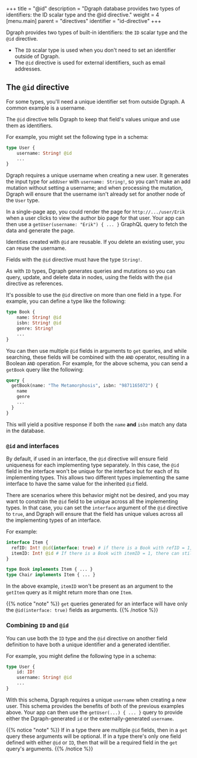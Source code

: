 +++
title = "@id"
description = "Dgraph database provides two types of identifiers: the ID scalar type and the @id directive."
weight = 4
[menu.main]
    parent = "directives"
    identifier = "id-directive"
+++

Dgraph provides two types of built-in identifiers: the `ID` scalar type and the `@id` directive.

* The `ID` scalar type is used when you don't need to set an identifier outside of Dgraph.
* The `@id` directive is used for external identifiers, such as email addresses.


## The `@id` directive

For some types, you'll need a unique identifier set from outside Dgraph.  A common example is a username.

The `@id` directive tells Dgraph to keep that field's values unique and use them as identifiers.

For example, you might set the following type in a schema:

```graphql
type User {
    username: String! @id
    ...
}
```

Dgraph requires a unique username when creating a new user. It generates the input type for `addUser` with `username: String!`, so you can't make an add mutation without setting a username; and when processing the mutation, Dgraph will ensure that the username isn't already set for another node of the `User` type.

In a single-page app, you could render the page for `http://.../user/Erik` when a user clicks to view the author bio page for that user. Your app can then use a `getUser(username: "Erik") { ... }` GraphQL query to fetch the data and generate the page.

Identities created with `@id` are reusable. If you delete an existing user, you can reuse the username.

Fields with the `@id` directive must have the type `String!`.

As with `ID` types, Dgraph generates queries and mutations so you can query, update, and delete data in nodes, using the fields with the `@id` directive as references.

It's possible to use the `@id` directive on more than one field in a type. For example, you can define a type like the following:

```graphql
type Book {
    name: String! @id
    isbn: String! @id
    genre: String!
    ...
}
```

You can then use multiple `@id` fields in arguments to `get` queries, and while searching, these fields will be combined with the `AND` operator, resulting in a Boolean `AND` operation. For example, for the above schema, you can send a `getBook` query like the following:

```graphql
query {
  getBook(name: "The Metamorphosis", isbn: "9871165072") {
    name
    genre
    ...
  }
}
```

This will yield a positive response if both the `name` **and** `isbn` match any data in the database.

### `@id` and interfaces

By default, if used in an interface, the `@id` directive will ensure field uniqueness for each implementing type separately.
In this case, the `@id` field in the interface won't be unique for the interface but for each of its implementing types.
This allows two different types implementing the same interface to have the same value for the inherited `@id` field.

There are scenarios where this behavior might not be desired, and you may want to constrain the `@id` field to be unique across all the implementing types. In that case, you can set the `interface` argument of the `@id` directive to `true`, and Dgraph will ensure that the field has unique values across all the implementing types of an interface.

For example:

```graphql
interface Item {
  refID: Int! @id(interface: true) # if there is a Book with refID = 1, then there can't be a chair with that refID.
  itemID: Int! @id # If there is a Book with itemID = 1, there can still be a Chair with the same itemID.
}

type Book implements Item { ... }
type Chair implements Item { ... }
```

In the above example, `itemID` won't be present as an argument to the `getItem` query as it might return more than one `Item`.

{{% notice "note" %}}
`get` queries generated for an interface will have only the `@id(interface: true)` fields as arguments.
{{% /notice %}}


### Combining `ID` and `@id`

You can use both the `ID` type and the `@id` directive on another field definition to have both a unique identifier and a generated identifier.

For example, you might define the following type in a schema:

```graphql
type User {
    id: ID!
    username: String! @id
    ...
}
```

With this schema, Dgraph requires a unique `username` when creating a new user. This schema provides the benefits of both of the previous examples above. Your app can then use the `getUser(...) { ... }` query to provide either the Dgraph-generated `id` or the externally-generated `username`.

{{% notice "note" %}}
If in a type there are multiple `@id` fields, then in a `get` query these arguments will be optional. If in a type there's only one field defined with either `@id` or `ID`, then that will be a required field in the `get` query's arguments.
{{% /notice %}}

<!-- 
### More to come

We are currently considering allowing types other than `String` with `@id`, see [here](https://discuss.dgraph.io/t/id-with-type-int/10402)

We are currently considering expanding uniqueness to include composite ids and multiple unique fields (e.g. [this](https://discuss.dgraph.io/t/support-multiple-unique-fields-in-dgraph-graphql/8512) issue).
-->
